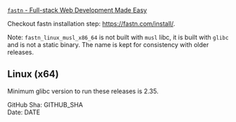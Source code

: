 [`fastn` - Full-stack Web Development Made Easy](https://fastn.com/home/)

Checkout fastn installation step: https://fastn.com/install/.

Note: `fastn_linux_musl_x86_64` is not built with `musl` libc, it is built with
`glibc` and is not a static binary. The name is kept for consistency with older
releases.

## Linux (x64)

Minimum glibc version to run these releases is 2.35.

GitHub Sha: GITHUB_SHA  
Date: DATE  
